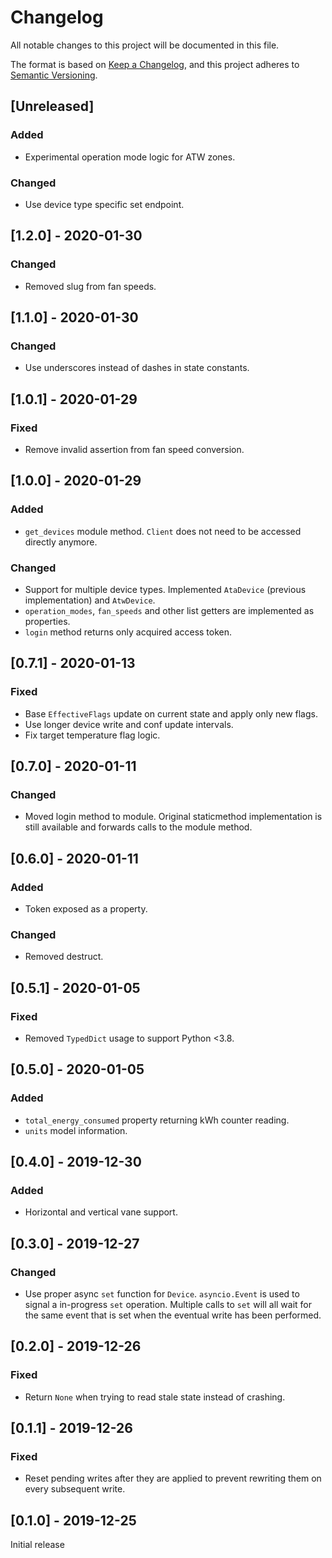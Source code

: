# Changelog
All notable changes to this project will be documented in this file.

The format is based on [Keep a Changelog](https://keepachangelog.com/en/1.0.0/),
and this project adheres to [Semantic Versioning](https://semver.org/spec/v2.0.0.html).

## [Unreleased]
### Added
- Experimental operation mode logic for ATW zones.

### Changed
- Use device type specific set endpoint.


## [1.2.0] - 2020-01-30
### Changed
- Removed slug from fan speeds.

## [1.1.0] - 2020-01-30
### Changed
- Use underscores instead of dashes in state constants.

## [1.0.1] - 2020-01-29
### Fixed
- Remove invalid assertion from fan speed conversion.

## [1.0.0] - 2020-01-29
### Added
- `get_devices` module method. `Client` does not need to be accessed
directly anymore.

### Changed
- Support for multiple device types. Implemented `AtaDevice` (previous
implementation) and `AtwDevice`.
- `operation_modes`, `fan_speeds` and other list getters are
implemented as properties.
- `login` method returns only acquired access token.

## [0.7.1] - 2020-01-13
### Fixed
- Base `EffectiveFlags` update on current state and apply only new
flags.
- Use longer device write and conf update intervals.
- Fix target temperature flag logic.

## [0.7.0] - 2020-01-11
### Changed
- Moved login method to module. Original staticmethod implementation
is still available and forwards calls to the module method.

## [0.6.0] - 2020-01-11
### Added
- Token exposed as a property.

### Changed
- Removed destruct.

## [0.5.1] - 2020-01-05
### Fixed
- Removed `TypedDict` usage to support Python <3.8.

## [0.5.0] - 2020-01-05
### Added
- `total_energy_consumed` property returning kWh counter reading.
- `units` model information.

## [0.4.0] - 2019-12-30
### Added
- Horizontal and vertical vane support.

## [0.3.0] - 2019-12-27
### Changed
- Use proper async `set` function for `Device`. `asyncio.Event` is used
to signal a in-progress `set` operation. Multiple calls to `set` will
all wait for the same event that is set when the eventual write has been performed.

## [0.2.0] - 2019-12-26
### Fixed
- Return `None` when trying to read stale state instead of crashing.

## [0.1.1] - 2019-12-26
### Fixed
- Reset pending writes after they are applied to prevent rewriting them
on every subsequent write.

## [0.1.0] - 2019-12-25
Initial release
